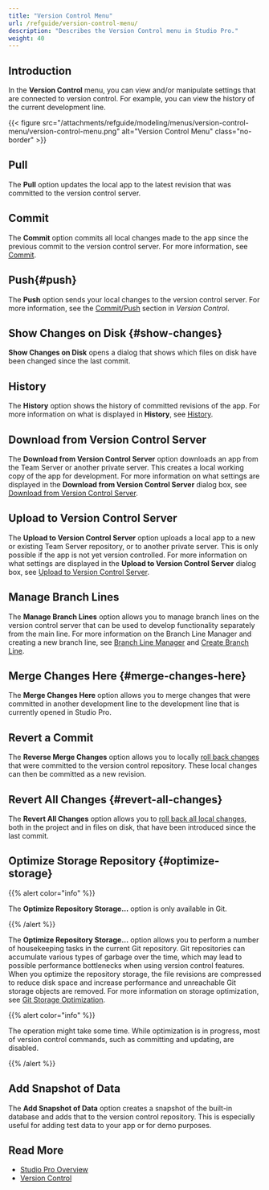 ```yaml
---
title: "Version Control Menu"
url: /refguide/version-control-menu/
description: "Describes the Version Control menu in Studio Pro."
weight: 40
---
```


## Introduction

In the **Version Control** menu, you can view and/or manipulate settings that are connected to version control. For example, you can view the history of the current development line.

{{< figure src="/attachments/refguide/modeling/menus/version-control-menu/version-control-menu.png" alt="Version Control Menu" class="no-border" >}}

## Pull

The **Pull** option updates the local app to the latest revision that was committed to the version control server.

## Commit

The **Commit** option commits all local changes made to the app since the previous commit to the version control server. For more information, see [Commit](/refguide/commit-dialog/).

## Push{#push}

The **Push** option sends your local changes to the version control server. For more information, see the [Commit/Push](/refguide/version-control/#commit) section in *Version Control*.

## Show Changes on Disk {#show-changes}

**Show Changes on Disk** opens a dialog that shows which files on disk have been changed since the last commit.  

## History

The **History** option shows the history of committed revisions of the app. For more information on what is displayed in **History**, see [History](/refguide/history-dialog/).

## Download from Version Control Server

The **Download from Version Control Server** option downloads an app from the Team Server or another private server. This creates a local working copy of the app for development. For more information on what settings are displayed in the **Download from Version Control Server** dialog box, see [Download from Version Control Server](/refguide/download-from-version-control-dialog/).

## Upload to Version Control Server

The **Upload to Version Control Server** option uploads a local app to a new or existing Team Server repository, or to another private server. This is only possible if the app is not yet version controlled. For more information on what settings are displayed in the **Upload to Version Control Server** dialog box, see [Upload to Version Control Server](/refguide/upload-to-version-control-dialog/).

## Manage Branch Lines

The **Manage Branch Lines** option allows you to manage branch lines on the version control server that can be used to develop functionality separately from the main line. For more information on the Branch Line Manager and creating a new branch line, see [Branch Line Manager](/refguide/branch-line-manager-dialog/) and [Create Branch Line](/refguide/create-branch-line-dialog/). 

## Merge Changes Here {#merge-changes-here}

The **Merge Changes Here** option allows you to merge changes that were committed in another development line to the development line that is currently opened in Studio Pro.

## Revert a Commit

The **Reverse Merge Changes** option allows you to locally [roll back changes](/refguide/using-version-control-in-studio-pro/#revert-changes) that were committed to the version control repository. These local changes can then be committed as a new revision.

## Revert All Changes {#revert-all-changes}

The **Revert All Changes** option allows you to [roll back all local changes](/refguide/using-version-control-in-studio-pro/#revert-changes), both in the project and in files on disk, that have been introduced since the last commit.

## Optimize Storage Repository {#optimize-storage}

{{% alert color="info" %}}

The **Optimize Repository Storage…** option is only available in Git. 

{{% /alert %}}

The **Optimize Repository Storage…** option allows you to perform a number of housekeeping tasks in the current Git repository. Git repositories can accumulate various types of garbage over the time, which may lead to possible performance bottlenecks when using version control features.
When you optimize the repository storage, the file revisions are compressed to reduce disk space and increase performance and unreachable Git storage objects are removed. For more information on storage optimization, see [Git Storage Optimization](/refguide/git-storage-optimization-dialog/).

{{% alert color="info" %}}

The operation might take some time. While optimization is in progress, most of version control commands, such as committing and updating, are disabled. 

{{% /alert %}}

## Add Snapshot of Data

The **Add Snapshot of Data** option creates a snapshot of the built-in database and adds that to the version control repository. This is especially useful for adding test data to your app or for demo purposes.

## Read More

* [Studio Pro Overview](/refguide/studio-pro-overview/)
* [Version Control](/refguide/version-control/)
